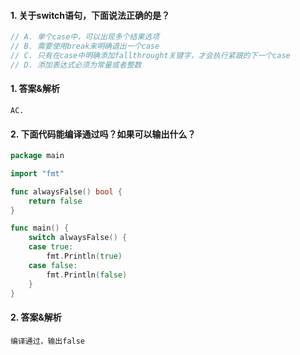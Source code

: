 #### 1. 关于switch语句，下面说法正确的是？

```go
// A. 单个case中，可以出现多个结果选项
// B. 需要使用break来明确退出一个case
// C. 只有在case中明确添加fallthrought关键字，才会执行紧跟的下一个case
// D. 添加表达式必须为常量或者整数
```

#### 1. 答案&解析

```text
AC.
```

#### 2. 下面代码能编译通过吗？如果可以输出什么？

```go
package main

import "fmt"

func alwaysFalse() bool {
	return false
}

func main() {
	switch alwaysFalse() {
	case true:
		fmt.Println(true)
	case false:
		fmt.Println(false)
	}
}
```

#### 2. 答案&解析

```text
编译通过，输出false
```
